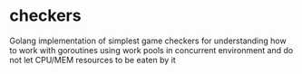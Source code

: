 # checkers
Golang implementation of simplest game checkers for understanding how to work with goroutines using work pools in concurrent environment and do not let CPU/MEM resources to be eaten by it
